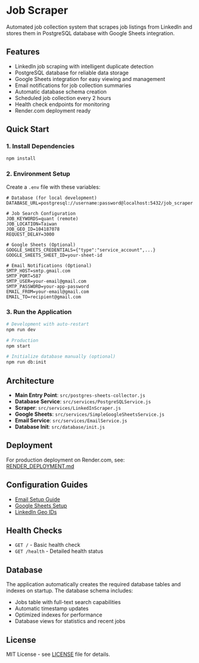 # Job Scraper

Automated job collection system that scrapes job listings from LinkedIn and stores them in PostgreSQL database with Google Sheets integration.

## Features

- LinkedIn job scraping with intelligent duplicate detection
- PostgreSQL database for reliable data storage
- Google Sheets integration for easy viewing and management
- Email notifications for job collection summaries
- Automatic database schema creation
- Scheduled job collection every 2 hours
- Health check endpoints for monitoring
- Render.com deployment ready

## Quick Start

### 1. Install Dependencies
```bash
npm install
```

### 2. Environment Setup
Create a `.env` file with these variables:
```env
# Database (for local development)
DATABASE_URL=postgresql://username:password@localhost:5432/job_scraper

# Job Search Configuration
JOB_KEYWORDS=quant (remote)
JOB_LOCATION=Taiwan
JOB_GEO_ID=104187078
REQUEST_DELAY=3000

# Google Sheets (Optional)
GOOGLE_SHEETS_CREDENTIALS={"type":"service_account",...}
GOOGLE_SHEETS_SHEET_ID=your-sheet-id

# Email Notifications (Optional)
SMTP_HOST=smtp.gmail.com
SMTP_PORT=587
SMTP_USER=your-email@gmail.com
SMTP_PASSWORD=your-app-password
EMAIL_FROM=your-email@gmail.com
EMAIL_TO=recipient@gmail.com
```

### 3. Run the Application
```bash
# Development with auto-restart
npm run dev

# Production
npm start

# Initialize database manually (optional)
npm run db:init
```

## Architecture

- **Main Entry Point**: `src/postgres-sheets-collector.js`
- **Database Service**: `src/services/PostgreSQLService.js`
- **Scraper**: `src/services/LinkedInScraper.js`
- **Google Sheets**: `src/services/SimpleGoogleSheetsService.js`
- **Email Service**: `src/services/EmailService.js`
- **Database Init**: `src/database/init.js`

## Deployment

For production deployment on Render.com, see: [RENDER_DEPLOYMENT.md](RENDER_DEPLOYMENT.md)

## Configuration Guides

- [Email Setup Guide](EMAIL_SETUP_GUIDE.md)
- [Google Sheets Setup](GOOGLE_SHEETS_SETUP.md)
- [LinkedIn Geo IDs](LINKEDIN_GEO_IDS.md)

## Health Checks

- `GET /` - Basic health check
- `GET /health` - Detailed health status

## Database

The application automatically creates the required database tables and indexes on startup. The database schema includes:
- Jobs table with full-text search capabilities
- Automatic timestamp updates
- Optimized indexes for performance
- Database views for statistics and recent jobs

## License

MIT License - see [LICENSE](LICENSE) file for details.